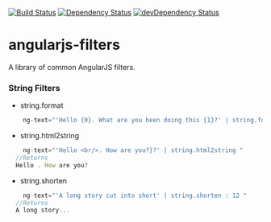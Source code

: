 [![Build Status](https://travis-ci.org/sumitchawla/angularjs-filters.svg?branch=master)](https://travis-ci.org/sumitchawla/angularjs-filters) [![Dependency Status](https://david-dm.org/sumitchawla/angularjs-filters.png)](https://david-dm.org/sumitchawla/angularjs-filters) [![devDependency Status](https://david-dm.org/sumitchawla/angularjs-filters/dev-status.png)](https://david-dm.org/sumitchawla/angularjs-filters#info=devDependencies)

angularjs-filters
=================

A library of common AngularJS filters.


### String Filters

 * string.format

```js
    ng-text="'Hello {0}. What are you been doing this {1}?' | string.format : 'Sam' : 'evening' " 
```
 * string.html2string
 
```js
    ng-text="'Hello <br/>. How are you?}?' | string.html2string " 
  //Returns
  Hello . How are you?
```
 * string.shorten
 
```js
    ng-text="'A long story cut into short' | string.shorten : 12 " 
  //Returns
  A long story...
```
   
